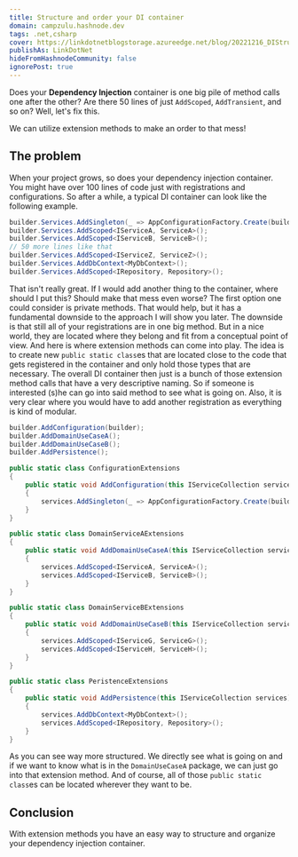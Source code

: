 ```yaml
---
title: Structure and order your DI container
domain: campzulu.hashnode.dev
tags: .net,csharp
cover: https://linkdotnetblogstorage.azureedge.net/blog/20221216_DIStructure/Thumbnail.jpg
publishAs: LinkDotNet
hideFromHashnodeCommunity: false
ignorePost: true
---
```

Does your **Dependency Injection** container is one big pile of method calls one after the other?
Are there 50 lines of just `AddScoped`, `AddTransient`, and so on? Well, let's fix this.

We can utilize extension methods to make an order to that mess!

## The problem
When your project grows, so does your dependency injection container. You might have over 100 lines of code just with registrations and configurations. So after a while, a typical DI container can look like the following example.

```csharp
builder.Services.AddSingleton(_ => AppConfigurationFactory.Create(builder.Configuration));
builder.Services.AddScoped<IServiceA, ServiceA>();
builder.Services.AddScoped<IServiceB, ServiceB>();
// 50 more lines like that
builder.Services.AddScoped<IServiceZ, ServiceZ>();
builder.Services.AddDbContext<MyDbContext>();
builder.Services.AddScoped<IRepository, Repository>();
```

That isn't really great. If I would add another thing to the container, where should I put this? Should make that mess even worse? The first option one could consider is private methods. That would help, but it has a fundamental downside to the approach I will show you later. The downside is that still all of your registrations are in one big method. But in a nice world, they are located where they belong and fit from a conceptual point of view. And here is where extension methods can come into play. The idea is to create new `public static class`es that are located close to the code that gets registered in the container and only hold those types that are necessary. The overall DI container then just is a bunch of those extension method calls that have a very descriptive naming. So if someone is interested (s)he can go into said method to see what is going on. Also, it is very clear where you would have to add another registration as everything is kind of modular.

```csharp
builder.AddConfiguration(builder);
builder.AddDomainUseCaseA();
builder.AddDomainUseCaseB();
builder.AddPersistence();

public static class ConfigurationExtensions
{
    public static void AddConfiguration(this IServiceCollection services, WebApplication builder)
    {
        services.AddSingleton(_ => AppConfigurationFactory.Create(builder.Configuration));
    }
}

public static class DomainServiceAExtensions
{
    public static void AddDomainUseCaseA(this IServiceCollection services, WebApplication builder)
    {
        services.AddScoped<IServiceA, ServiceA>();
        services.AddScoped<IServiceB, ServiceB>();
    }
}

public static class DomainServiceBExtensions
{
    public static void AddDomainUseCaseB(this IServiceCollection services, WebApplication builder)
    {
        services.AddScoped<IServiceG, ServiceG>();
        services.AddScoped<IServiceH, ServiceH>();
    }
}

public static class PeristenceExtensions
{
    public static void AddPersistence(this IServiceCollection services)
    {
        services.AddDbContext<MyDbContext>();
        services.AddScoped<IRepository, Repository>();
    }
}
```

As you can see way more structured. We directly see what is going on and if we want to know what is in the `DomainUseCaseA` package, we can just go into that extension method. And of course, all of those `public static class`es can be located wherever they want to be.

## Conclusion
With extension methods you have an easy way to structure and organize your dependency injection container.